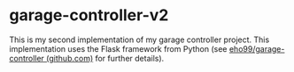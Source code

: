 # garage-controller-v2
This is my second implementation of my garage controller project. This implementation uses the Flask framework from Python (see [eho99/garage-controller (github.com)](https://github.com/eho99/garage-controller) for further details).
